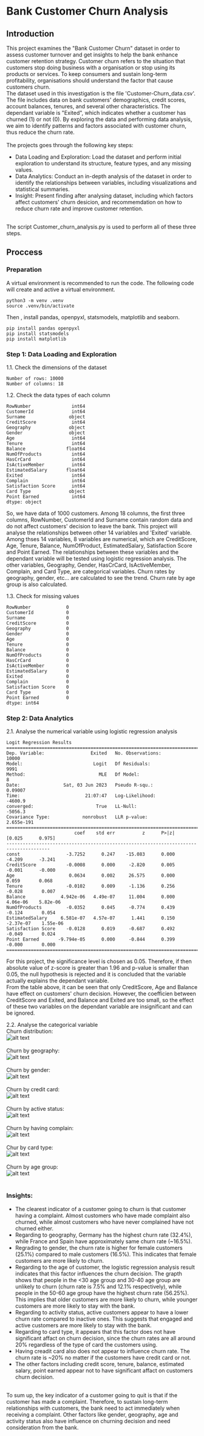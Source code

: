 # Bank Customer Churn Analysis

## Introduction
This project examines the "Bank Customer Churn" dataset in order to assess customer turnover and get insights to help the bank enhance customer retention strategy. Customer churn refers to the situation that customers stop doing business with a organisation or stop using its products or services. To keep consumers and sustain long-term profitability, organisations should understand the factor that cause customers churn.
<br/>
The dataset used in this investigation is the file 'Customer-Churn_data.csv'. The file includes data on bank customers' demographics, credit scores, account balances, tenures, and several other characteristics. The dependant variable is "Exited", which indicates whether a customer has churned (1) or not (0). By exploring the data and performing data analysis, we aim to identify patterns and factors associated with customer churn, thus reduce the churn rate.
<br/><br/>
The projects goes through the following key steps:<br/>
- Data Loading and Exploration: Load the dataset and perform initial exploration to understand its structure, feature types, and any missing values.
- Data Analytics: Conduct an in-depth analysis of the dataset in order to identify the relationships between variables, including visualizations and statistical summaries.
- Insight: Present finding after analysing dataset, including which factors affect customers' churn desicion, and recommemdation on how to reduce churn rate and improve customer retention.
<br/>
The script Customer_churn_analysis.py is used to perform all of these three steps.

## Proccess
### Preparation
A virtual environment is recommended to run the code. The following code will create and active a virtual environment.
```
python3 -m venv .venv
source .venv/bin/activate
```
Then , install pandas, openpyxl, statsmodels, matplotlib and seaborn.
```
pip install pandas openpyxl
pip install statsmodels
pip install matplotlib
```

### Step 1: Data Loading and Exploration
1.1. Check the dimensions of the dataset
```
Number of rows: 10000
Number of columns: 18
```
1.2. Check the data types of each column
```
RowNumber               int64
CustomerId              int64
Surname                object
CreditScore             int64
Geography              object
Gender                 object
Age                     int64
Tenure                  int64
Balance               float64
NumOfProducts           int64
HasCrCard               int64
IsActiveMember          int64
EstimatedSalary       float64
Exited                  int64
Complain                int64
Satisfaction Score      int64
Card Type              object
Point Earned            int64
dtype: object
```
So, we have data of 1000 customers. Among 18 columns, the first three columns, RowNumber, CustomerId and Surname contain random data and do not affect customers' decision to leave the bank. This project will analyse the relationships between other 14 variables and 'Exited' variable.<br/>
Among thses 14 variables, 8 variables are numerical, which are CreditScore, Age, Tenure, Balance, NumOfProduct, EstimatedSalary, Satisfaction Score and Point Earned. The relationships between these variables and the dependant variable will be tested using logistic regression analysis. The other variables, Geography, Gender, HasCrCard, IsActiveMember, Complain, and Card Type, are categorical variables. Churn rates by geography, gender, etc... are calculated to see the trend. Churn rate by age group is also calculated.

1.3. Check for missing values
```
RowNumber             0
CustomerId            0
Surname               0
CreditScore           0
Geography             0
Gender                0
Age                   0
Tenure                0
Balance               0
NumOfProducts         0
HasCrCard             0
IsActiveMember        0
EstimatedSalary       0
Exited                0
Complain              0
Satisfaction Score    0
Card Type             0
Point Earned          0
dtype: int64
```

### Step 2: Data Analytics
2.1. Analyse the numerical variable using logistic regression analysis
```
Logit Regression Results                   
==============================================================================
Dep. Variable:                 Exited   No. Observations:                10000
Model:                          Logit   Df Residuals:                     9991
Method:                           MLE   Df Model:                            8
Date:                Sat, 03 Jun 2023   Pseudo R-squ.:                 0.09007
Time:                        21:07:47   Log-Likelihood:                -4600.9
converged:                       True   LL-Null:                       -5056.3
Covariance Type:            nonrobust   LLR p-value:                2.655e-191
======================================================================================
                         coef    std err          z      P>|z|      [0.025      0.975]
--------------------------------------------------------------------------------------
const                 -3.7252      0.247    -15.083      0.000      -4.209      -3.241
CreditScore           -0.0008      0.000     -2.820      0.005      -0.001      -0.000
Age                    0.0634      0.002     26.575      0.000       0.059       0.068
Tenure                -0.0102      0.009     -1.136      0.256      -0.028       0.007
Balance             4.942e-06   4.49e-07     11.004      0.000    4.06e-06    5.82e-06
NumOfProducts         -0.0352      0.045     -0.774      0.439      -0.124       0.054
EstimatedSalary     6.581e-07   4.57e-07      1.441      0.150   -2.37e-07    1.55e-06
Satisfaction Score    -0.0128      0.019     -0.687      0.492      -0.049       0.024
Point Earned       -9.794e-05      0.000     -0.844      0.399      -0.000       0.000
======================================================================================
```
For this project, the significance level is chosen as 0.05. Therefore, if then absolute value of z-score is greater than 1.96 and p-value is smaller than 0.05, the null hypothesis is rejected and it is concluded that the variable actually explains the dependant variable.<br/>
From the table above, it can be seen that only CreditScore, Age and Balance have effect on customers' churn decision. However, the coefficien between CreditScore and Exited, and Balance and Exited are too small, so the effect of these two variables on the dependant variable are insignificant and can be ignored.

2.2. Analyse the categorical variable<br/>
Churn distribution:<br/>
![alt text](https://github.com/AliceNguyen09/Personal-project/blob/project1-customer-churn-analysis/Customer_churn_analysis/Churn_distribution.png?raw=true)
<br/><br/>
Churn by geography:<br/>
![alt text](https://github.com/AliceNguyen09/Personal-project/blob/project1-customer-churn-analysis/Customer_churn_analysis/Churn%20geography.png?raw=true)
<br/><br/>
Churn by gender:<br/>
![alt text](https://github.com/AliceNguyen09/Personal-project/blob/project1-customer-churn-analysis/Customer_churn_analysis/Churn%20gender.png?raw=true)
<br/><br/>
Churn by credit card:<br/>
![alt text](https://github.com/AliceNguyen09/Personal-project/blob/project1-customer-churn-analysis/Customer_churn_analysis/Churn%20crcard.png?raw=true)
<br/><br/>
Churn by active status:<br/>
![alt text](https://github.com/AliceNguyen09/Personal-project/blob/project1-customer-churn-analysis/Customer_churn_analysis/Churn%20act%20status.png?raw=true)
<br/><br/>
Churn by having complain:<br/>
![alt text](https://github.com/AliceNguyen09/Personal-project/blob/project1-customer-churn-analysis/Customer_churn_analysis/Churn%20complain.png?raw=true)
<br/><br/>
Chur by card type:<br/>
![alt text](https://github.com/AliceNguyen09/Personal-project/blob/project1-customer-churn-analysis/Customer_churn_analysis/Churn%20card%20type.png?raw=true)
<br/><br/>
Churn by age group:<br/>
![alt text](https://github.com/AliceNguyen09/Personal-project/blob/project1-customer-churn-analysis/Customer_churn_analysis/Churn%20age%20group.png?raw=true)
<br/><br/>
### Insights:
- The clearest indicator of a customer going to churn is that customer having a complaint. Almost customers who have made complaint also churned, while almost customers who have never complained have not churned either.
- Regarding to geography, Germany has the highest churn rate (32.4%), while France and Spain have approximately same churn rate (~16.5%).
- Regrading to gender, the churn rate is higher for female customers (25.1%) compared to male customers (16.5%). This indicates that female customers are more likely to churn.
- Regarding to the age of customer, the logistic regression analysis result indicates that this factor influences the churn decision. The grapth shows that people in the <30 age group and 30-40 age group are unlikely to churn (churn rate is 7.5% and 12.1% respectively), while people in the 50-60 age group have the highest churn rate (56.25%). This implies that older customers are more likely to churn, while younger customers are more likely to stay with the bank.
- Regarding to activity status, active customers appear to have a lower churn rate compared to inactive ones. This suggests that engaged and active customers are more likely to stay with the bank.
- Regarding to card type, it appears that this factor does not have significant affact on churn decision, since the churn rates are all around 20% regardless of the type of card the customers using.
- Having creadit card also does not appear to influence churn rate. The churn rate is ~20% no matter if the customers have credit card or not.
- The other factors including credit score, tenure, balance, estimated salary, point earned appear not to have significant affact on customers churn decision.
<br/>
To sum up, the key indicator of a customer going to quit is that if the customer has made a complaint. Therefore, to sustain long-term relationships with customers, the bank need to act immediately when receiving a complaint. Other factors like gender, geography, age and activity status also have influence on churning decision and need consideration from the bank.
